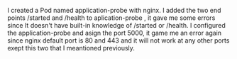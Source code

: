 I created a Pod named application-probe with nginx. 
I added the two end points /started and /health to aplication-probe , it gave me some errors since It doesn't have built-in knowledge of /started or /health.
I configured the application-probe and asign the port 5000, it game me an error again since nginx default port is 80 and 443 and it will not work at any other ports exept this two that I meantioned previously. 
